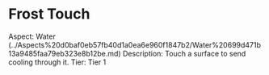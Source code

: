 # Frost Touch

Aspect: Water (../Aspects%20d0baf0eb57fb40d1a0ea6e960f1847b2/Water%20699d471b13a9485faa79eb323e8b12be.md)
Description: Touch a surface to send cooling through it.
Tier: Tier 1
